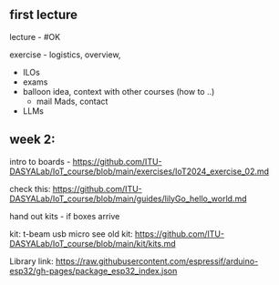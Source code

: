 

## first lecture

lecture - #OK

exercise - logistics, overview, 
  * ILOs
  * exams
  * balloon idea, context with other courses (how to ..)
    * mail Mads, contact  
  * LLMs



## week 2:

intro to boards - https://github.com/ITU-DASYALab/IoT_course/blob/main/exercises/IoT2024_exercise_02.md

check this: https://github.com/ITU-DASYALab/IoT_course/blob/main/guides/lilyGo_hello_world.md


hand out kits - if boxes arrive

kit:
t-beam
usb micro
see old kit: https://github.com/ITU-DASYALab/IoT_course/blob/main/kit/kits.md

Library link: https://raw.githubusercontent.com/espressif/arduino-esp32/gh-pages/package_esp32_index.json
